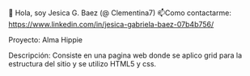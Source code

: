 👋 Hola, soy Jesica G. Baez (@ Clementina7)
📫Como contactarme: https://www.linkedin.com/in/jesica-gabriela-baez-07b4b756/

Proyecto: Alma Hippie 

Descripción:
Consiste en una pagina web donde se aplico grid para la estructura del sitio y se utilizo HTML5 y css.
